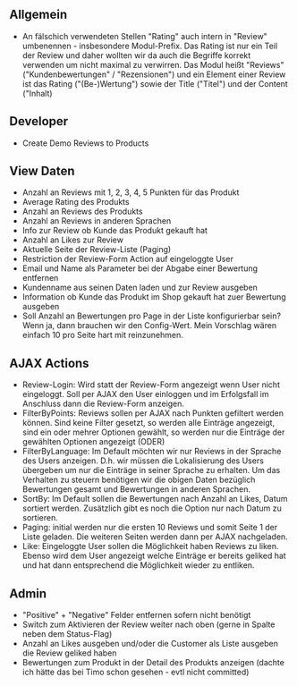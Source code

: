## Allgemein

- An fälschich verwendeten Stellen "Rating" auch intern in "Review" umbenennen - insbesondere Modul-Prefix. Das Rating ist nur ein Teil der Review und daher wollten wir da auch die Begriffe korrekt verwenden um nicht maximal zu verwirren. Das Modul heißt "Reviews" ("Kundenbewertungen" / "Rezensionen") und ein Element einer Review ist das Rating ("(Be-)Wertung") sowie der Title ("Titel") und der Content ("Inhalt)

## Developer
- Create Demo Reviews to Products 

## View Daten

- Anzahl an Reviews mit 1, 2, 3, 4, 5 Punkten für das Produkt
- Average Rating des Produkts
- Anzahl an Reviews des Produkts 
- Anzahl an Reviews in anderen Sprachen
- Info zur Review ob Kunde das Produkt gekauft hat
- Anzahl an Likes zur Review
- Aktuelle Seite der Review-Liste (Paging) 
- Restriction der Review-Form Action auf eingeloggte User
- Email und Name als Parameter bei der Abgabe einer Bewertung entfernen
- Kundenname aus seinen Daten laden und zur Review ausgeben
- Information ob Kunde das Produkt im Shop gekauft hat zuer Bewertung ausgeben
- Soll Anzahl an Bewertungen pro Page in der Liste konfigurierbar sein? Wenn ja, dann brauchen wir den Config-Wert. Mein Vorschlag wären einfach 10 pro Seite hart mit reinzunehmen. 

## AJAX Actions

- Review-Login: Wird statt der Review-Form angezeigt wenn User nicht eingeloggt. Soll per AJAX den User einloggen und im Erfolgsfall im Anschluss dann die Review-Form anzeigen. 
- FilterByPoints: Reviews sollen per AJAX nach Punkten gefiltert werden können. Sind keine Filter gesetzt, so werden alle Einträge angezeigt, sind ein oder mehrer Optionen gewählt, so werden nur die Einträge der gewählten Optionen angezeigt (ODER)
- FilterByLanguage: Im Default möchten wir nur Reviews in der Sprache des Users anzeigen. D.h. wir müssen die Lokalisierung des Users übergeben um nur die Einträge in seiner Sprache zu erhalten. Um das Verhalten zu steuern benötigen wir die obigen Daten bezüglich Bewertungen gesamt und Bewertungen in anderen Sprachen. 
- SortBy: Im Default sollen die Bewertungen nach Anzahl an Likes, Datum sortiert werden. Zusätzlich gibt es noch die Option nur nach Datum zu sortieren.
- Paging: initial werden nur die ersten 10 Reviews und somit Seite 1 der Liste geladen. Die weiteren Seiten werden dann per AJAX nachgeladen. 
- Like: Eingeloggte User sollen die Möglichkeit haben Reviews zu liken. Ebenso wird dem User angezeigt welche Einträge er bereits geliked hat und hat dann entsprechend die Möglichkeit wieder zu entliken. 

## Admin

- "Positive" + "Negative" Felder entfernen sofern nicht benötigt
- Switch zum Aktivieren der Review weiter nach oben (gerne in Spalte neben dem  Status-Flag)
- Anzahl an Likes ausgeben und/oder die Customer als Liste ausgeben die Review geliked haben 
- Bewertungen zum Produkt in der Detail des Produkts anzeigen (dachte ich hätte das bei Timo schon gesehen - evtl nicht committed)
